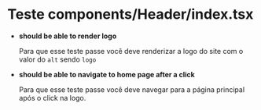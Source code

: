 # Teste components/Header/index.tsx

- **should be able to render logo**
    
    Para que esse teste passe você deve renderizar a logo do site com o valor do `alt` sendo `logo`
    
- **should be able to navigate to home page after a click**
    
    Para que esse teste passe você deve navegar para a página principal após o click na logo.